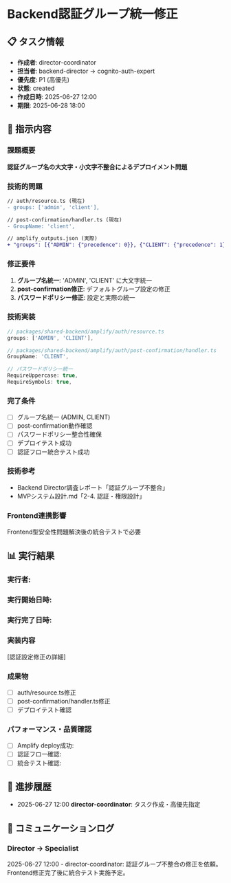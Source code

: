 # Backend認証グループ統一修正

## 📋 タスク情報
- **作成者**: director-coordinator
- **担当者**: backend-director → cognito-auth-expert
- **優先度**: P1 (高優先)
- **状態**: created
- **作成日時**: 2025-06-27 12:00
- **期限**: 2025-06-28 18:00

## 🎯 指示内容

### 課題概要
**認証グループ名の大文字・小文字不整合によるデプロイメント問題**

### 技術的問題
```diff
// auth/resource.ts (現在)
- groups: ['admin', 'client'],

// post-confirmation/handler.ts (現在)
- GroupName: 'client',

// amplify_outputs.json (実際)
+ "groups": [{"ADMIN": {"precedence": 0}}, {"CLIENT": {"precedence": 1}}]
```

### 修正要件
1. **グループ名統一**: 'ADMIN', 'CLIENT' に大文字統一
2. **post-confirmation修正**: デフォルトグループ設定の修正
3. **パスワードポリシー修正**: 設定と実際の統一

### 技術実装
```typescript
// packages/shared-backend/amplify/auth/resource.ts
groups: ['ADMIN', 'CLIENT'],

// packages/shared-backend/amplify/auth/post-confirmation/handler.ts
GroupName: 'CLIENT',

// パスワードポリシー統一
RequireUppercase: true,
RequireSymbols: true,
```

### 完了条件
- [ ] グループ名統一 (ADMIN, CLIENT)
- [ ] post-confirmation動作確認
- [ ] パスワードポリシー整合性確保
- [ ] デプロイテスト成功
- [ ] 認証フロー統合テスト成功

### 技術参考
- Backend Director調査レポート「認証グループ不整合」
- MVPシステム設計.md「2-4. 認証・権限設計」

### Frontend連携影響
Frontend型安全性問題解決後の統合テストで必要

## 📊 実行結果
### 実行者: 
### 実行開始日時: 
### 実行完了日時: 

### 実装内容
[認証設定修正の詳細]

### 成果物
- [ ] auth/resource.ts修正
- [ ] post-confirmation/handler.ts修正
- [ ] デプロイテスト確認

### パフォーマンス・品質確認
- [ ] Amplify deploy成功: 
- [ ] 認証フロー確認: 
- [ ] 統合テスト確認: 

## 🔄 進捗履歴
- 2025-06-27 12:00 **director-coordinator**: タスク作成・高優先指定

## 💬 コミュニケーションログ
### Director → Specialist
2025-06-27 12:00 - director-coordinator: 認証グループ不整合の修正を依頼。Frontend修正完了後に統合テスト実施予定。